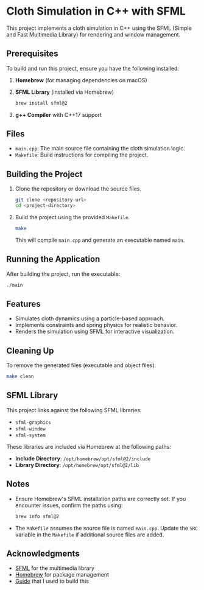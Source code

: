 # Cloth Simulation in C++ with SFML

This project implements a cloth simulation in C++ using the SFML (Simple and Fast Multimedia Library) for rendering and window management.

## Prerequisites

To build and run this project, ensure you have the following installed:

1. **Homebrew** (for managing dependencies on macOS)
2. **SFML Library** (installed via Homebrew)

   ```bash
   brew install sfml@2
   ```

3. **g++ Compiler** with C++17 support

## Files

- `main.cpp`: The main source file containing the cloth simulation logic.
- `Makefile`: Build instructions for compiling the project.

## Building the Project

1. Clone the repository or download the source files.

   ```bash
   git clone <repository-url>
   cd <project-directory>
   ```

2. Build the project using the provided `Makefile`.

   ```bash
   make
   ```

   This will compile `main.cpp` and generate an executable named `main`.

## Running the Application

After building the project, run the executable:

```bash
./main
```

## Features

- Simulates cloth dynamics using a particle-based approach.
- Implements constraints and spring physics for realistic behavior.
- Renders the simulation using SFML for interactive visualization.

## Cleaning Up

To remove the generated files (executable and object files):

```bash
make clean
```

## SFML Library

This project links against the following SFML libraries:

- `sfml-graphics`
- `sfml-window`
- `sfml-system`

These libraries are included via Homebrew at the following paths:

- **Include Directory**: `/opt/homebrew/opt/sfml@2/include`
- **Library Directory**: `/opt/homebrew/opt/sfml@2/lib`

## Notes

- Ensure Homebrew's SFML installation paths are correctly set. If you encounter issues, confirm the paths using:

  ```bash
  brew info sfml@2
  ```

- The `Makefile` assumes the source file is named `main.cpp`. Update the `SRC` variable in the `Makefile` if additional source files are added.

## Acknowledgments

- [SFML](https://www.sfml-dev.org/) for the multimedia library
- [Homebrew](https://brew.sh/) for package management
- [Guide](https://owlree.blog/posts/simulating-a-rope.html) that I used to build this
